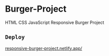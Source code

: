 # Burger-Project
HTML CSS JavaScript Responsive Burger Project

## `Deploy`

[responsive-burger-project.netlify.app/](https://responsive-burger-project.netlify.app/)
